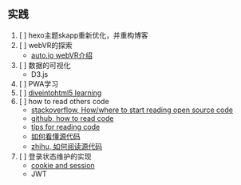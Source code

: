 ## 实践
1. [ ] hexo主题skapp重新优化，并重构博客
2. [ ] webVR的探索
   - [auto.io webVR介绍](https://aotu.io/notes/2016/08/24/2016-8-24-webvr/)
3. [ ] 数据的可视化
   - D3.js
4. [ ] PWA学习
5. [ ] [diveintohtml5 learning](http://diveintohtml5.info/introduction.html)
6. [ ] how to read others code
   - [stackoverflow, How/where to start reading open source code](https://stackoverflow.com/questions/3318684/how-where-to-start-reading-open-source-code)
   - [github, how to read code](https://github.com/aredridel/how-to-read-code/blob/master/how-to-read-code.md)
   - [tips for reading code](http://wiki.c2.com/?TipsForReadingCode)
   - [如何看懂源代码](http://www.cnblogs.com/ToDoToTry/archive/2009/06/21/1507760.html)
   - [zhihu, 如何阅读源代码](https://www.zhihu.com/question/19625320)
7. [ ] 登录状态维护的实现
   - [cookie and session](https://github.com/alsotang/node-lessons/tree/master/lesson16)
   - JWT